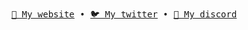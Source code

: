 <p align="center">
  <samp>
    <a href="https://arthurfontaine.fr">🔗 My website</a> •
    <a href="https://twitter.com/f_arthr">🐦 My twitter</a> •
    <a href="https://discord.com/users/570841288308686848">💬 My discord</a>
  </samp>
</p>
